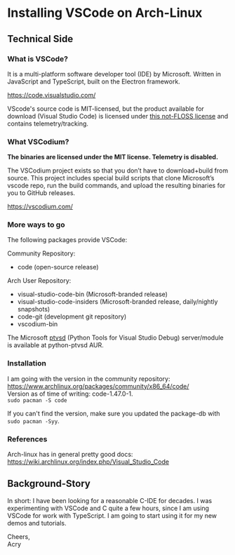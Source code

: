 # Installing VSCode on Arch-Linux

## Technical Side

### What is VSCode?

It is a multi-platform software developer tool (IDE) by Microsoft. Written in JavaScript and TypeScript, built on the Electron framework.

https://code.visualstudio.com/

VScode's source code is MIT-licensed, but the product available for download (Visual Studio Code) is licensed under [this not-FLOSS license](https://code.visualstudio.com/license) and contains telemetry/tracking.

### What VSCodium?

**The binaries are licensed under the MIT license. Telemetry is disabled.**

The VSCodium project exists so that you don’t have to download+build from source. This project includes special build scripts that clone Microsoft’s vscode repo, run the build commands, and upload the resulting binaries for you to GitHub releases.

https://vscodium.com/

### More ways to go

The following packages provide VSCode:

Community Repository:

- code (open-source release)

Arch User Repository:

- visual-studio-code-bin (Microsoft-branded release)
- visual-studio-code-insiders (Microsoft-branded release, daily/nightly snapshots)
- code-git (development git repository)
- vscodium-bin

The Microsoft [ptvsd](https://github.com/microsoft/ptvsd) (Python Tools for Visual Studio Debug) server/module is available at python-ptvsd AUR.

### Installation

I am going with the version in the community repository:<br>
https://www.archlinux.org/packages/community/x86_64/code/<br>
Version as of time of writing: code-1.47.0-1.<br>
`sudo pacman -S code`<br>

If you can't find the version, make sure you updated the package-db with `sudo pacman -Syy`.

### References

Arch-linux has in general pretty good docs:<br>
https://wiki.archlinux.org/index.php/Visual_Studio_Code

## Background-Story

In short: I have been looking for a reasonable C-IDE for decades. I was experimenting with VSCode and C quite a few hours, since I am using VSCode for work with TypeScript. I am going to start using it for my new demos and tutorials.

Cheers,<br>
Acry
